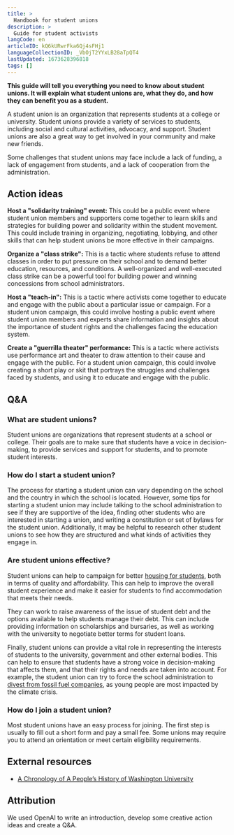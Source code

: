 ```yaml
---
title: >
  Handbook for student unions
description: >
  Guide for student activists
langCode: en
articleID: kQ6kURwrFka6Qj4sFHj1
languageCollectionID: _VbOjT2YYxLB28aTpQT4
lastUpdated: 1673628396818
tags: []
---
```


**This guide will tell you everything you need to know about student unions. It will explain what student unions are, what they do, and how they can benefit you as a student.**

A student union is an organization that represents students at a college or university. Student unions provide a variety of services to students, including social and cultural activities, advocacy, and support. Student unions are also a great way to get involved in your community and make new friends.

Some challenges that student unions may face include a lack of funding, a lack of engagement from students, and a lack of cooperation from the administration.

## Action ideas

**Host a "solidarity training" event:** This could be a public event where student union members and supporters come together to learn skills and strategies for building power and solidarity within the student movement. This could include training in organizing, negotiating, lobbying, and other skills that can help student unions be more effective in their campaigns.

**Organize a "class strike":** This is a tactic where students refuse to attend classes in order to put pressure on their school and to demand better education, resources, and conditions. A well-organized and well-executed class strike can be a powerful tool for building power and winning concessions from school administrators.

**Host a "teach-in":** This is a tactic where activists come together to educate and engage with the public about a particular issue or campaign. For a student union campaign, this could involve hosting a public event where student union members and experts share information and insights about the importance of student rights and the challenges facing the education system.

**Create a "guerrilla theater" performance:** This is a tactic where activists use performance art and theater to draw attention to their cause and engage with the public. For a student union campaign, this could involve creating a short play or skit that portrays the struggles and challenges faced by students, and using it to educate and engage with the public.

## Q&A

### What are student unions?

Student unions are organizations that represent students at a school or college. Their goals are to make sure that students have a voice in decision-making, to provide services and support for students, and to promote student interests.

### How do I start a student union?

The process for starting a student union can vary depending on the school and the country in which the school is located. However, some tips for starting a student union may include talking to the school administration to see if they are supportive of the idea, finding other students who are interested in starting a union, and writing a constitution or set of bylaws for the student union. Additionally, it may be helpful to research other student unions to see how they are structured and what kinds of activities they engage in.

### Are student unions effective?

Student unions can help to campaign for better [housing for students](/campaigns/housing), both in terms of quality and affordability. This can help to improve the overall student experience and make it easier for students to find accommodation that meets their needs.

They can work to raise awareness of the issue of student debt and the options available to help students manage their debt. This can include providing information on scholarships and bursaries, as well as working with the university to negotiate better terms for student loans.

Finally, student unions can provide a vital role in representing the interests of students to the university, government and other external bodies. This can help to ensure that students have a strong voice in decision-making that affects them, and that their rights and needs are taken into account. For example, the student union can try to force the school administration to [divest from fossil fuel companies](/campaigns/climate), as young people are most impacted by the climate crisis.

### How do I join a student union?

Most student unions have an easy process for joining. The first step is usually to fill out a short form and pay a small fee. Some unions may require you to attend an orientation or meet certain eligibility requirements.

## External resources

-   [A Chronology of A People’s History of Washington University](/campaigns/WashingtonUniversity)

## Attribution

We used OpenAI to write an introduction, develop some creative action ideas and create a Q&A.